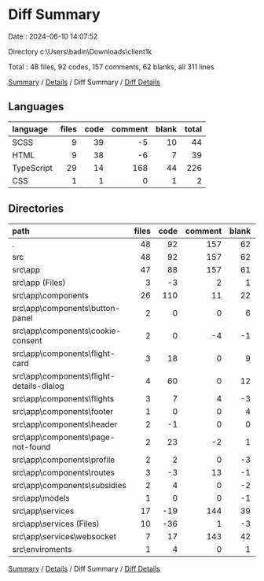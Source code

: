 # Diff Summary

Date : 2024-06-10 14:07:52

Directory c:\\Users\\badin\\Downloads\\client1k

Total : 48 files,  92 codes, 157 comments, 62 blanks, all 311 lines

[Summary](results.md) / [Details](details.md) / Diff Summary / [Diff Details](diff-details.md)

## Languages
| language | files | code | comment | blank | total |
| :--- | ---: | ---: | ---: | ---: | ---: |
| SCSS | 9 | 39 | -5 | 10 | 44 |
| HTML | 9 | 38 | -6 | 7 | 39 |
| TypeScript | 29 | 14 | 168 | 44 | 226 |
| CSS | 1 | 1 | 0 | 1 | 2 |

## Directories
| path | files | code | comment | blank | total |
| :--- | ---: | ---: | ---: | ---: | ---: |
| . | 48 | 92 | 157 | 62 | 311 |
| src | 48 | 92 | 157 | 62 | 311 |
| src\\app | 47 | 88 | 157 | 61 | 306 |
| src\\app (Files) | 3 | -3 | 2 | 1 | 0 |
| src\\app\\components | 26 | 110 | 11 | 22 | 143 |
| src\\app\\components\\button-panel | 2 | 0 | 0 | 6 | 6 |
| src\\app\\components\\cookie-consent | 2 | 0 | -4 | -1 | -5 |
| src\\app\\components\\flight-card | 3 | 18 | 0 | 9 | 27 |
| src\\app\\components\\flight-details-dialog | 4 | 60 | 0 | 12 | 72 |
| src\\app\\components\\flights | 3 | 7 | 4 | -3 | 8 |
| src\\app\\components\\footer | 1 | 0 | 0 | 4 | 4 |
| src\\app\\components\\header | 2 | -1 | 0 | 0 | -1 |
| src\\app\\components\\page-not-found | 2 | 23 | -2 | 1 | 22 |
| src\\app\\components\\profile | 2 | 2 | 0 | -3 | -1 |
| src\\app\\components\\routes | 3 | -3 | 13 | -1 | 9 |
| src\\app\\components\\subsidies | 2 | 4 | 0 | -2 | 2 |
| src\\app\\models | 1 | 0 | 0 | -1 | -1 |
| src\\app\\services | 17 | -19 | 144 | 39 | 164 |
| src\\app\\services (Files) | 10 | -36 | 1 | -3 | -38 |
| src\\app\\services\\websocket | 7 | 17 | 143 | 42 | 202 |
| src\\enviroments | 1 | 4 | 0 | 1 | 5 |

[Summary](results.md) / [Details](details.md) / Diff Summary / [Diff Details](diff-details.md)